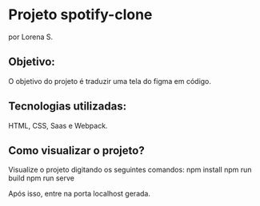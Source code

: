 # Projeto spotify-clone
por Lorena S.

## Objetivo:
O objetivo do projeto é traduzir uma tela do figma em código.

## Tecnologias utilizadas:
HTML, CSS, Saas e Webpack.

## Como visualizar o projeto?
Visualize o projeto digitando os seguintes comandos:
npm install
npm run build
npm run serve

Após isso, entre na porta localhost gerada.
